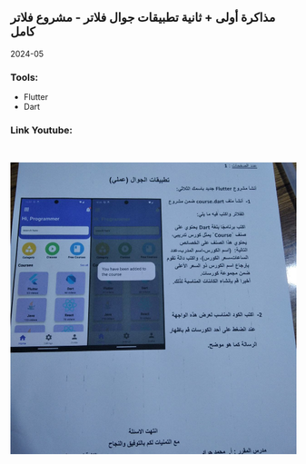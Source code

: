 ## مذاكرة أولى + ثانية تطبيقات جوال فلاتر - مشروع فلاتر كامل

2024-05

### Tools:

- Flutter
- Dart

### Link Youtube:

<br/>



![Exam.jpg](lib/images/Exam.jpg)






